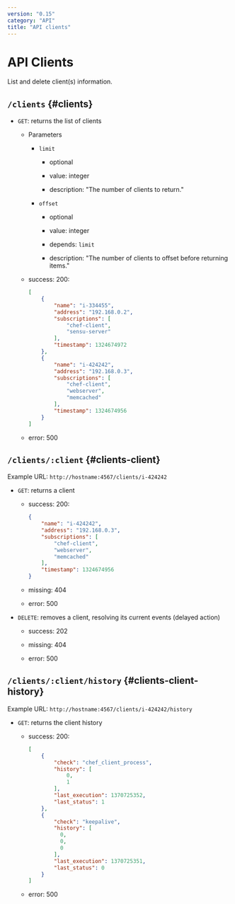 ```yaml
---
version: "0.15"
category: "API"
title: "API clients"
---
```


# API Clients

List and delete client(s) information.

## `/clients` {#clients}

* `GET`: returns the list of clients

  - Parameters

    - `limit`

      - optional

      - value: integer

      - description: "The number of clients to return."

    - `offset`

      - optional

      - value: integer

      - depends: `limit`

      - description: "The number of clients to offset before returning items."

  - success: 200:

    ~~~ json
    [
        {
            "name": "i-334455",
            "address": "192.168.0.2",
            "subscriptions": [
                "chef-client",
                "sensu-server"
            ],
            "timestamp": 1324674972
        },
        {
            "name": "i-424242",
            "address": "192.168.0.3",
            "subscriptions": [
                "chef-client",
                "webserver",
                "memcached"
            ],
            "timestamp": 1324674956
        }
    ]
    ~~~

  - error: 500

## `/clients/:client` {#clients-client}

Example URL: `http://hostname:4567/clients/i-424242`

* `GET`: returns a client

  - success: 200:

    ~~~ json
    {
        "name": "i-424242",
        "address": "192.168.0.3",
        "subscriptions": [
            "chef-client",
            "webserver",
            "memcached"
        ],
        "timestamp": 1324674956
    }
    ~~~

  - missing: 404

  - error: 500

* `DELETE`: removes a client, resolving its current events (delayed action)

  - success: 202

  - missing: 404

  - error: 500

## `/clients/:client/history` {#clients-client-history}

Example URL: `http://hostname:4567/clients/i-424242/history`

* `GET`: returns the client history

  - success: 200:

    ~~~ json
    [
        {
            "check": "chef_client_process",
            "history": [
                0,
                1
            ],
            "last_execution": 1370725352,
            "last_status": 1
        },
        {
            "check": "keepalive",
            "history": [
              0,
              0,
              0
            ],
            "last_execution": 1370725351,
            "last_status": 0
        }
    ]
    ~~~

  - error: 500
